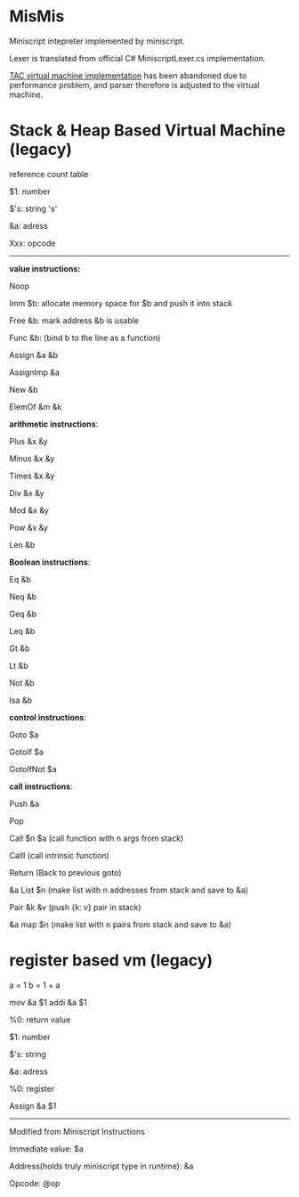 # MisMis
Miniscript intepreter implemented by miniscript.

Lexer is translated from official C# MiniscriptLexer.cs implementation.

[TAC virtual machine implementation](testgsi.src) has been abandoned due to performance problem, and parser therefore is adjusted to the virtual machine. 

# Stack & Heap Based Virtual Machine (legacy)

reference count table

$1: number

$'s: string 's'

&a: adress

Xxx: opcode

---

**value instructions:**

Noop

Imm $b: allocate memory space for $b and push it into stack

Free &b: mark address &b is usable

Func &b: (bind b to the line as a function)

Assign &a &b

AssignImp &a

New &b

ElemOf &m &k

**arithmetic instructions**:

Plus &x &y

Minus &x &y

Times &x &y

Div &x &y

Mod &x &y

Pow &x &y

Len &b

**Boolean instructions**:

Eq &b

Neq &b

Geq &b

Leq &b

Gt &b

Lt &b

Not &b

Isa &b

**control instructions**:

Goto $a

GotoIf $a

GotoIfNot $a

**call instructions**:

Push &a

Pop

Call $n $a (call function with n args from stack)

CallI (call intrinsic function)

Return (Back to previous goto)

&a List $n (make list with n addresses from stack and save to &a)

Pair &k &v (push {k: v} pair in stack)

&a map $n (make list with n pairs from stack and save to &a)


# register based vm (legacy)

a = 1
b = 1 + a

mov &a $1
addi &a $1

%0: return value

$1: number

$'s: string

&a: adress

%0: register

Assign &a $1

---

Modified from Miniscript Instructions

Immediate value: $a

Address(holds truly miniscript type in runtime): &a

Opcode: @op
